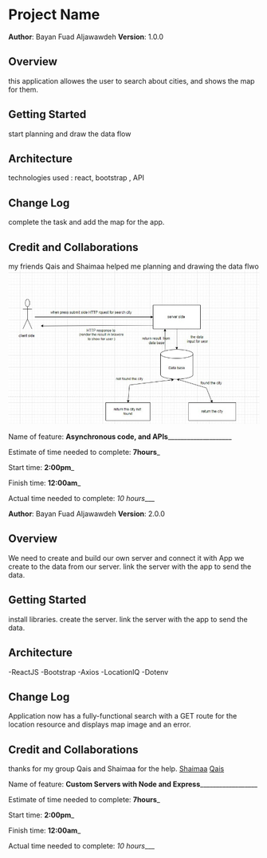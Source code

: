 # Project Name

**Author**: Bayan Fuad Aljawawdeh
**Version**: 1.0.0 

## Overview
this application allowes the user to search about cities, and shows the map for them. 

## Getting Started
start planning and draw the data flow

## Architecture
technologies used : react, bootstrap , API
## Change Log
complete the task and add the map for the app.

## Credit and Collaborations
my friends Qais and Shaimaa helped me planning and drawing the data flwo
![data flow](data-flow.jpg)



Name of feature: ______Asynchronous code, and APIs__________________________

Estimate of time needed to complete: __7hours___

Start time: __2:00pm___

Finish time: __12:00am___

Actual time needed to complete: _10 hours____



**Author**: Bayan Fuad Aljawawdeh
**Version**: 2.0.0 

## Overview 

We need to create and build our own server and connect it with App we create to the data from our server.
link the server with the app to send the data.

## Getting Started

install libraries.
create the server.
link the server with the app to send the data.

## Architecture  

-ReactJS
-Bootstrap
-Axios
-LocationIQ
-Dotenv

## Change Log

Application now has a fully-functional search with a GET route for the location resource and displays map image and an error.

## Credit and Collaborations

thanks for my group Qais and Shaimaa for the help.
[Shaimaa](https://github.com/Shaima-Alkhateeb)
[Qais](https://github.com/qais-alsgher)



Name of feature: __Custom Servers with Node and Express____________________

Estimate of time needed to complete: __7hours___

Start time: __2:00pm___

Finish time: __12:00am___

Actual time needed to complete: _10 hours____